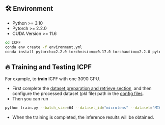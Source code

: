 
## 🛠️ Environment
* Python >= 3.10
* Pytorch >= 2.2.0
* CUDA Version >= 11.6
```bash
cd ICPF
conda env create -f environment.yml
conda install pytorch==2.2.0 torchvision==0.17.0 torchaudio==2.2.0 pytorch-cuda=11.8 -c pytorch -c nvidia(If torch is not installed)
```

## 🔥 Training and Testing ICPF

For example, to **train** ICPF with one 3090 GPU.
* First complete the [dataset preparation and retrieve section](retriever/Readme.md), and then configure the processed dataset (pkl file) path in the [config files](config).
* Then you can run

```bash 
python train.py --batch_size=64 --dataset_id="microlens" --dataset="MICROLENS"
```
* When the training is completed, the inference results will be obtained.

